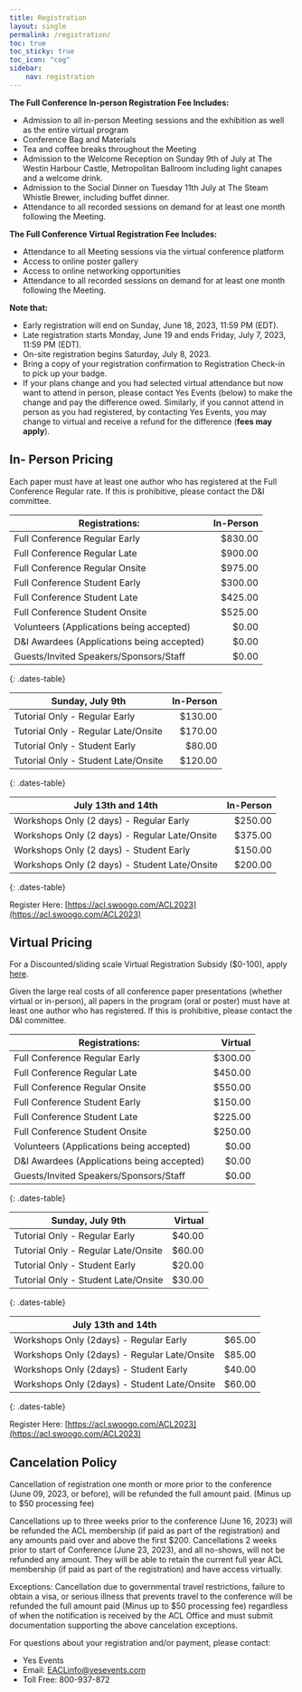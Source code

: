 ```yaml
---
title: Registration
layout: single
permalink: /registration/
toc: true
toc_sticky: true
toc_icon: "cog"
sidebar:
    nav: registration
---
```


<!-- **Registration is now closed.**
{: .notice .notice--info .text-center} -->

**The Full Conference In-person Registration Fee Includes:**

* Admission to all in-person Meeting sessions and the exhibition as well as the entire virtual program
* Conference Bag and Materials
* Tea and coffee breaks throughout the Meeting
* Admission to the Welcome Reception on Sunday 9th of July at The Westin Harbour Castle, Metropolitan Ballroom including light canapes and a welcome drink.
* Admission to the Social Dinner on Tuesday 11th July at The Steam Whistle Brewer, including buffet dinner.
* Attendance to all recorded sessions on demand for at least one month following the Meeting.

**The Full Conference Virtual Registration Fee Includes:**

* Attendance to all Meeting sessions via the virtual conference platform
* Access to online poster gallery
* Access to online networking opportunities
* Attendance to all recorded sessions on demand for at least one month following the Meeting.
 
**Note that:**

* Early registration will end on Sunday, June 18, 2023, 11:59 PM (EDT).
* Late registration starts Monday, June 19 and ends Friday, July 7, 2023, 11:59 PM (EDT).
* On-site registration begins Saturday, July 8, 2023.  
* Bring a copy of your registration confirmation to Registration Check-in to pick up your badge.
* If your plans change and you had selected virtual attendance but now want to attend in person, please contact Yes Events (below) to make the change and pay the difference owed.  Similarly, if you cannot attend in person as you had registered, by contacting Yes Events, you may change to virtual and receive a refund for the difference (**fees may apply**).

## In- Person Pricing 

Each paper must have at least one author who has registered at the Full Conference Regular rate. If this is prohibitive, please contact the D&I committee.

<style>
.dates-table { font-size: .8em; }
.dates-table tr td:nth-child(1) { width: 25em; }
.dates-table del { color: #888; }
</style>

| Registrations:                             | In-Person  |
|--------------------------------------------|-----------:|
| Full Conference Regular Early              |   $830.00  |
| Full Conference Regular Late               |   $900.00  |
| Full Conference Regular Onsite             |   $975.00  |
| Full Conference Student Early              |   $300.00  |
| Full Conference Student Late               |   $425.00  |
| Full Conference Student Onsite             |   $525.00  |
| Volunteers (Applications being accepted)   |     $0.00  |
| D&I Awardees (Applications being accepted) |     $0.00  |
| Guests/Invited Speakers/Sponsors/Staff     |     $0.00  |
{: .dates-table}

| Sunday, July 9th                    | In-Person  |
|-------------------------------------|-----------:|
| Tutorial Only - Regular Early       |   $130.00  |
| Tutorial Only - Regular Late/Onsite |   $170.00  |
| Tutorial Only - Student Early       |    $80.00  |
| Tutorial Only - Student Late/Onsite |   $120.00  |
{: .dates-table}

| July 13th and 14th                            |  In-Person |
|-----------------------------------------------|-----------:|
| Workshops Only (2 days) - Regular Early       |   $250.00  |
| Workshops Only (2 days) - Regular Late/Onsite |   $375.00  |
| Workshops Only (2 days) - Student Early       |   $150.00  |
| Workshops Only (2 days) - Student Late/Onsite |   $200.00  |
{: .dates-table}

Register Here: [https://acl.swoogo.com/ACL2023](https://acl.swoogo.com/ACL2023)

## Virtual Pricing

For a Discounted/sliding scale Virtual Registration Subsidy ($0-100), apply [here](discounted_virtual_registration).

Given the large real costs of all conference paper presentations
(whether virtual or in-person), all papers in the program (oral or
poster) must have at least one author who has registered. If this is
prohibitive, please contact the D&I committee.

| Registrations:                             | Virtual  |
|--------------------------------------------|---------:|
| Full Conference Regular Early              | $300.00  |
| Full Conference Regular Late               | $450.00  |
| Full Conference Regular Onsite             | $550.00  |
| Full Conference Student Early              | $150.00  |
| Full Conference Student Late               | $225.00  |
| Full Conference Student Onsite             | $250.00  |
| Volunteers (Applications being accepted)   |   $0.00  |
| D&I Awardees (Applications being accepted) |   $0.00  |
| Guests/Invited Speakers/Sponsors/Staff     |   $0.00  |
{: .dates-table}

| Sunday, July 9th                    | Virtual  |
|-------------------------------------|---------:|
| Tutorial Only - Regular Early       |  $40.00  |
| Tutorial Only - Regular Late/Onsite |  $60.00  |
| Tutorial Only - Student Early       |  $20.00  |
| Tutorial Only - Student Late/Onsite |  $30.00  |
{: .dates-table}

| July 13th and 14th                           |         |
|----------------------------------------------|:-------:|
| Workshops Only (2days) - Regular Early       | $65.00  |
| Workshops Only (2days) - Regular Late/Onsite | $85.00  |
| Workshops Only (2days) - Student Early       | $40.00  |
| Workshops Only (2days) - Student Late/Onsite | $60.00  |
{: .dates-table}

Register Here: [https://acl.swoogo.com/ACL2023](https://acl.swoogo.com/ACL2023)

## Cancelation Policy

Cancellation of registration one month or more prior to the conference (June 09, 2023, or before), will be refunded the full amount paid. (Minus up to $50 processing fee)

Cancellations up to three weeks prior to the conference (June 16, 2023) will be refunded the ACL membership (if paid as part of the registration) and any amounts paid over and above the first $200.
Cancellations 2 weeks prior to start of Conference (June 23, 2023), and all no-shows, will not be refunded any amount. They will be able to retain the current full year ACL membership (if paid as part of the registration) and have access virtually.

Exceptions: Cancellation due to governmental travel restrictions, failure to obtain a visa, or serious illness that prevents travel to the conference will be refunded the full amount paid (Minus up to $50 processing fee) regardless of when the notification is received by the ACL Office and must submit documentation supporting the above cancelation exceptions.

For questions about your registration and/or payment, please contact:

* Yes Events
* Email: [EACLinfo@yesevents.com](mailto:EACLinfo@yesevents.com)
* Toll Free: 800-937-872
